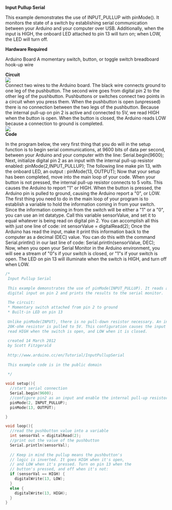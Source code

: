 <b>Input Pullup Serial</b>

This example demonstrates the use of INPUT_PULLUP with pinMode(). It monitors the state of a switch by establishing serial communication between your Arduino and your computer over USB.
Additionally, when the input is HIGH, the onboard LED attached to pin 13 will turn on; when LOW, the LED will turn off.

<b>Hardware Required</b>

Arduino Board
A momentary switch, button, or toggle switch
breadboard
hook-up wire

<b>Circuit</b>
<br>
<img src="http://arduino.cc/en/uploads/Tutorial/inputPullupButton.png"></img>
<br>
Connect two wires to the Arduino board. The black wire connects ground to one leg of the pushbutton. The second wire goes from digital pin 2 to the other leg of the pushbutton.
Pushbuttons or switches connect two points in a circuit when you press them. When the pushbutton is open (unpressed) there is no connection between the two legs of the pushbutton. Because the internal pull-up on pin 2 is active and connected to 5V, we read HIGH when the button is open. When the button is closed, the Arduino reads LOW because a connection to ground is completed.
<br>
<img src="http://arduino.cc/en/uploads/Tutorial/inputPullupSerial_sch.png"></img>
<br>
<b>Code</b>

In the program below, the very first thing that you do will in the setup function is to begin serial communications, at 9600 bits of data per second, between your Arduino and your computer with the line:
Serial.begin(9600);
Next, initialize digital pin 2 as an input with the internal pull-up resistor enabled:
pinMode(2,INPUT_PULLUP);
The following line make pin 13, with the onboard LED, an output :
pinMode(13, OUTPUT);
Now that your setup has been completed, move into the main loop of your code. When your button is not pressed, the internal pull-up resistor connects to 5 volts. This causes the Arduino to report "1" or HIGH. When the button is pressed, the Arduino pin is pulled to ground, causing the Arduino report a "0", or LOW.
The first thing you need to do in the main loop of your program is to establish a variable to hold the information coming in from your switch. Since the information coming in from the switch will be either a "1" or a "0", you can use an int datatype. Call this variable sensorValue, and set it to equal whatever is being read on digital pin 2. You can accomplish all this with just one line of code:
int sensorValue = digitalRead(2);
Once the Arduino has read the input, make it print this information back to the computer as a decimal (DEC) value. You can do this with the command Serial.println() in our last line of code:
Serial.println(sensorValue, DEC);
Now, when you open your Serial Monitor in the Arduino environment, you will see a stream of "0"s if your switch is closed, or "1"s if your switch is open.
The LED on pin 13 will illuminate when the switch is HIGH, and turn off when LOW.
```c
/*
 Input Pullup Serial
 
 This example demonstrates the use of pinMode(INPUT_PULLUP). It reads a 
 digital input on pin 2 and prints the results to the serial monitor.
 
 The circuit: 
 * Momentary switch attached from pin 2 to ground 
 * Built-in LED on pin 13
 
 Unlike pinMode(INPUT), there is no pull-down resistor necessary. An internal 
 20K-ohm resistor is pulled to 5V. This configuration causes the input to 
 read HIGH when the switch is open, and LOW when it is closed. 
 
 created 14 March 2012
 by Scott Fitzgerald
 
 http://www.arduino.cc/en/Tutorial/InputPullupSerial
 
 This example code is in the public domain
 
 */

void setup(){
  //start serial connection
  Serial.begin(9600);
  //configure pin2 as an input and enable the internal pull-up resistor
  pinMode(2, INPUT_PULLUP);
  pinMode(13, OUTPUT); 

}

void loop(){
  //read the pushbutton value into a variable
  int sensorVal = digitalRead(2);
  //print out the value of the pushbutton
  Serial.println(sensorVal);
  
  // Keep in mind the pullup means the pushbutton's
  // logic is inverted. It goes HIGH when it's open,
  // and LOW when it's pressed. Turn on pin 13 when the 
  // button's pressed, and off when it's not:
  if (sensorVal == HIGH) {
    digitalWrite(13, LOW);
  } 
  else {
    digitalWrite(13, HIGH);
  }
}
```


